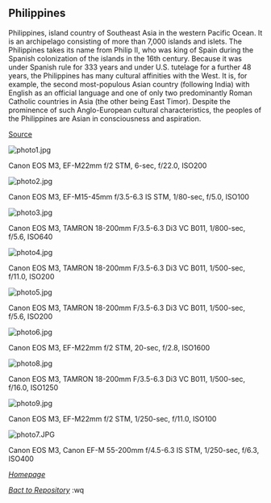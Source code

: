 ## Philippines

Philippines, island country of Southeast Asia in the western Pacific Ocean. It is an archipelago consisting of more than 7,000 islands and islets. The Philippines takes its name from Philip II, who was king of Spain during the Spanish colonization of the islands in the 16th century. Because it was under Spanish rule for 333 years and under U.S. tutelage for a further 48 years, the Philippines has many cultural affinities with the West. It is, for example, the second most-populous Asian country (following India) with English as an official language and one of only two predominantly Roman Catholic countries in Asia (the other being East Timor). Despite the prominence of such Anglo-European cultural characteristics, the peoples of the Philippines are Asian in consciousness and aspiration.

[Source](https://www.britannica.com/place/Philippines)


![photo1.jpg](/Shutter101/photos/PH/img/photo1.jpg)

Canon EOS M3, EF-M22mm f/2 STM, 6-sec, f/22.0, ISO200

![photo2.jpg](/Shutter101/photos/PH/img/photo2.jpg)

Canon EOS M3, EF-M15-45mm f/3.5-6.3 IS STM, 1/80-sec, f/5.0, ISO100

![photo3.jpg](/Shutter101/photos/PH/img/photo3.jpg)

Canon EOS M3, TAMRON 18-200mm F/3.5-6.3 Di3 VC B011, 1/800-sec, f/5.6, ISO640

![photo4.jpg](/Shutter101/photos/PH/img/photo4.jpg)

Canon EOS M3, TAMRON 18-200mm F/3.5-6.3 Di3 VC B011, 1/500-sec, f/11.0, ISO200

![photo5.jpg](/Shutter101/photos/PH/img/photo5.jpg)

Canon EOS M3, TAMRON 18-200mm F/3.5-6.3 Di3 VC B011, 1/500-sec, f/5.6, ISO200

![photo6.jpg](/Shutter101/photos/PH/img/photo6.jpg)

Canon EOS M3, EF-M22mm f/2 STM, 20-sec, f/2.8, ISO1600

![photo8.jpg](/Shutter101/photos/PH/img/photo8.jpg)

Canon EOS M3, TAMRON 18-200mm F/3.5-6.3 Di3 VC B011, 1/500-sec, f/16.0, ISO1250

![photo9.jpg](/Shutter101/photos/PH/img/photo9.jpg)

Canon EOS M3, EF-M22mm f/2 STM, 1/250-sec, f/11.0, ISO100

![photo7.JPG](/Shutter101/photos/PH/img/photo7.JPG)

Canon EOS M3, Canon EF-M 55-200mm f/4.5-6.3 IS STM, 1/250-sec, f/6.3, ISO400



*[Homepage](README.md)*

*[Bact to Repository](https://github.com/23W-GBAC/Shutter101/tree/main)*
:wq
